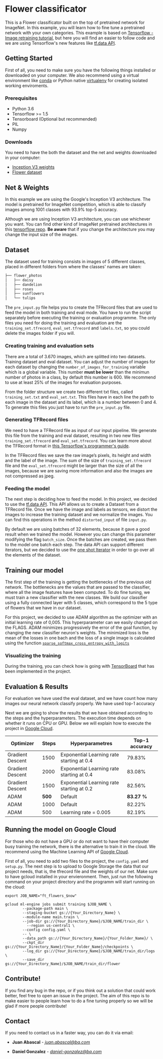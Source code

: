 # Flower classificator
This is a Flower classificator built on the top of pretrained network for ImageNet. In this example, you will learn how to fine tune a pretrained network with your own categories. This example is based on [Tensorflow - Image retraining tutorial](https://www.tensorflow.org/tutorials/image_retraining), but here you will find an easier to follow code and we are using Tensorflow's new features like [tf.data API](https://www.tensorflow.org/api_docs/python/tf/data).

## Getting Started
First of all, you need to make sure you have the following things installed or downloaded on your computer. We also recommend using a virtual environment like [conda](https://www.anaconda.com/) or Python native [virtualenv](https://virtualenv.pypa.io/en/stable/) for creating isolated working enviroments.

### Prerequisites
* Python 3.6
* Tensorflow >= 1.5
* Tensorboard (Optional but recommended)
* PIL
* Numpy

### Downloads
You need to have the both the dataset and the net and weights downloaded in your computer:
* [Inception V3 weights](http://download.tensorflow.org/models/inception_v3_2016_08_28.tar.gz)
* [Flower dataset](http://download.tensorflow.org/example_images/flower_photos.tgz)

## Net & Weights
In this example we are using the Google's Inception V3 architecture. The model is pretrained for ImageNet competition, which is able to classify images among 1001 classes with 93.9% top-5 accuracy.

Although we are using Inception V3 architecture, you can use whichever you want. You can find other kind of ImageNet pretrained architectures in this [tensorflow repo](https://github.com/tensorflow/models/tree/master/research/slim). **Be aware** that if you change the architecture you may change the input size of the images.

## Dataset
The dataset used for training consists in images of 5 different classes, placed in different folders from where the classes' names are taken:

```bash
├── flower_photos
│   ├── daisy
│   ├── dandelion
│   ├── roses
│   ├── sunflowers
│   └── tulips
```

The `pre_input.py` file helps you to create the TFRecord files that are used to feed the model in both training and eval mode. You have to run the script separately before executing the training or evaluation programme. The only files you need for doing the training and evaluation are the `training_set.tfrecord`, `eval_set.tfrecord` and `labels.txt`, so you could delete the images folder if you will.

### Creating training and evaluation sets
There are a total of 3.670 images, which are splitted into two datasets. Training dataset and eval dataset. You can adjust the number of images for each dataset by changing the `number_of_images_for_training` variable which is a global variable. This number **must be lower** than the minimun number of photos in a class, by default this number is 600. We recommend to use at least 25% of the images for evaluation purposes.

From the folder structure we create two different txt files, called `training_set.txt` and `eval_set.txt`. This files have in each line the path to each image in the dataset and its label, which is a number between 0 and 4. To generate this files you just have to run the `pre_input.py` file.

### Generating TFRecord files
We need to have a TFRecord file as input of our input pipeline. We generate this file from the training and eval dataset, resulting in two new files `training_set.tfrecord` and `eval_set.tfrecord`. You can learn more about the TFRecord format in [this Tensorflow's programmer's guide](https://www.tensorflow.org/programmers_guide/datasets#consuming_tfrecord_data).

In the TFRecord files we save the raw image’s pixels, its height and width and the label of the image. The sum of the size of `training_set.tfrecord` file and the `eval_set.tfrecord` might be larger than the size of all the images, because we are saving more information and also the images are not compressed as jpeg.

### Feeding the model
The next step is deciding how to feed the model. In this project, we decided to use the [tf.data API](https://www.tensorflow.org/api_docs/python/tf/data). This API allows us to create a Dataset from a TFRecord file. Once we have the image and labels as tensors, we distort the images to increase the training dataset and we normalize the images. You can find this operations in the method `distorted_input` of file `input.py`.

By default we are using batches of 32 elements, because it gave a good result when we trained the model. However you can change this parameter modifying the flag `batch_size`. Once the batches are created, we pass them to the model one batch each step. The data API can support different iterators, but we decided to use the [one shot Iterator](https://www.tensorflow.org/api_docs/python/tf/data/Dataset#make_one_shot_iterator) in order to go over all the elements of the dataset.

## Training our model
The first step of the training is getting the bottlenecks of the previous old network. The bottlenecks are the values that are passed to the classifier, where all the image features have been computed. To do fine tuning, we must train a new classifier with the new classes. We build our classifier using a fully connected layer with 5 classes, which correspond to the 5 type of flowers that we have in our dataset.

For this project, we decided to use ADAM algorithm as the optimizer with an initial learning rate of 0,005. This hyperparameter can we easily changed on the FLAGS. ADAM minimizes progressively the error of the goal function, by changing the new classifier neuron's weights. The minimized loss is the mean of the losses in one bach and the loss of a single image is calculated using the function [`sparse_softmax_cross_entropy_with_logits`](https://www.tensorflow.org/api_docs/python/tf/nn/sparse_softmax_cross_entropy_with_logits)

### Visualizing the training
During the training, you can check how is going with [TensorBoard](https://www.tensorflow.org/programmers_guide/summaries_and_tensorboard) that has been implemented in the project.

## Evaluation & Results
For evaluation we have used the eval dataset, and we have count how many images our neural network classify properly. We have used top-1 accuracy

Next we are going to show the results that we have obtained according to the steps and the hyperparameters. The execution time depends on whether it runs on CPU or GPU. Below we will explain how to execute the project in [Google Cloud](cloud.google.com/).

| Optimizer| Steps | Hyperparametres | Top-1 accuracy |
| ------------- | ------------- | ------------- |  ------------- |
Gradient Descent | 1500 | Exponential Learning rate starting at 0.4 | 79.83% |
Gradient Descent | 2000 | Exponential Learning rate starting at 0.4 | 83.08% |
Gradient Descent | 1500 | Exponential Learning rate starting at 0.2 | 82.56% |
ADAM |**500** | Default | **83.27 %** |
ADAM |1000 | Default | 82.22%  |
ADAM |500 | Learning rate = 0.005 | 82.19% |

## Running the model on Google Cloud
For those who do not have a GPU or do not want to have their computer busy training the network, there is the alternative to train it in the cloud. We recommend using the Machine Learning API of [Google Cloud](cloud.google.com/). 

First of all, you need to add two files to the project, the `config.yaml` and `setup.py`. The next step is to upload to Google Storage the data that our project needs, that is, the tfrecord file and the weights of our net. Make sure to have gcloud installed in your envieronment. Then, just run the following command on your project directory and the programm will start running on the cloud:

```now=$(date +"%Y%m%d_%H%M%S")
export JOB_NAME="ft_flowers_$now"

gcloud ml-engine jobs submit training $JOB_NAME \
        --package-path main \
        --staging-bucket gs://{Your_Directory_Name} \
        --module-name main.train \
        --job-dir gs://{Your_Directory_Name}/$JOB_NAME/train_dir \
	      --region us-central1 \
        --config config.yaml \
        -- \
        --data_path gs://{Your_Directory_Name}/{Your_Folder_Name}/ \
        --ckpt_dir gs://{Your_Directory_Name}/{Your_Folder_Name}/checkpoints \
        --log_dir gs://{Your_Directory_Name}/$JOB_NAME/train_dir/logs \
        --save_dir gs://{Your_Directory_Name}/$JOB_NAME/train_dir/flower 
 ```

## Contribute!
If you find any bug in the repo, or if you think out a solution that could work better, feel free to open an issue in the project. The aim of this repo is to make easier to people learn how to do a fine tuning properly so we will be glad if more people contribute!

## Contact 
If you need to contact us in a faster way, you can do it via email:

* **Juan Abascal** - *juan.abascal@bq.com* 

* **Daniel Gonzalez** - *daniel-gonzalez@bq.com* 

